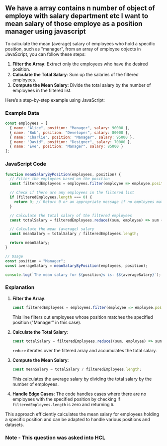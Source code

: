 ## We have a array contains n number of object of employe with salary department etc I want to mean salary of those employe as a position manager using javascript

To calculate the mean (average) salary of employees who hold a specific position, such as "manager", from an array of employee objects in JavaScript, you can follow these steps:

1. **Filter the Array**: Extract only the employees who have the desired position.
2. **Calculate the Total Salary**: Sum up the salaries of the filtered employees.
3. **Compute the Mean Salary**: Divide the total salary by the number of employees in the filtered list.

Here’s a step-by-step example using JavaScript:

### Example Data

```javascript
const employees = [
  { name: "Alice", position: "Manager", salary: 90000 },
  { name: "Bob", position: "Developer", salary: 80000 },
  { name: "Charlie", position: "Manager", salary: 95000 },
  { name: "David", position: "Designer", salary: 70000 },
  { name: "Eve", position: "Manager", salary: 85000 }
];
```

### JavaScript Code

```javascript
function meanSalaryByPosition(employees, position) {
  // Filter the employees based on the position
  const filteredEmployees = employees.filter(employee => employee.position === position);

  // Check if there are any employees in the filtered list
  if (filteredEmployees.length === 0) {
    return 0; // Return 0 or an appropriate message if no employees match the position
  }

  // Calculate the total salary of the filtered employees
  const totalSalary = filteredEmployees.reduce((sum, employee) => sum + employee.salary, 0);

  // Calculate the mean (average) salary
  const meanSalary = totalSalary / filteredEmployees.length;

  return meanSalary;
}

// Usage
const position = "Manager";
const averageSalary = meanSalaryByPosition(employees, position);

console.log(`The mean salary for ${position}s is: $${averageSalary}`);
```

### Explanation

1. **Filter the Array**:
   ```javascript
   const filteredEmployees = employees.filter(employee => employee.position === position);
   ```
   This line filters out employees whose position matches the specified position ("Manager" in this case).

2. **Calculate the Total Salary**:
   ```javascript
   const totalSalary = filteredEmployees.reduce((sum, employee) => sum + employee.salary, 0);
   ```
   `reduce` iterates over the filtered array and accumulates the total salary.

3. **Compute the Mean Salary**:
   ```javascript
   const meanSalary = totalSalary / filteredEmployees.length;
   ```
   This calculates the average salary by dividing the total salary by the number of employees.

4. **Handle Edge Cases**:
   The code handles cases where there are no employees with the specified position by checking if `filteredEmployees.length` is zero and returning `0`.

This approach efficiently calculates the mean salary for employees holding a specific position and can be adapted to handle various positions and datasets.

### Note - This question was asked into HCL 
